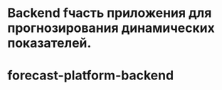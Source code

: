 # Backend fчасть приложения для прогнозирования динамических показателей.

# forecast-platform-backend
